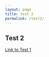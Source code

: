 ```yaml
---
layout: page
title: test 2
permalink: /test2/
---
```

## Test 2

[Link to Test 1]({{site.baseurl}}/test1)
